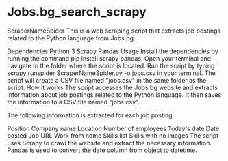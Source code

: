 # Jobs.bg_search_scrapy

ScraperNameSpider
This is a web scraping script that extracts job postings related to the Python language from Jobs.bg.

Dependencies
Python 3
Scrapy
Pandas
Usage
Install the dependencies by running the command pip install scrapy pandas.
Open your terminal and navigate to the folder where the script is located.
Run the script by typing scrapy runspider ScraperNameSpider.py -o jobs.csv in your terminal.
The script will create a CSV file named "jobs.csv" in the same folder as the script.
How it works
The script accesses the Jobs.bg website and extracts information about job postings related to the Python language. It then saves the information to a CSV file named "jobs.csv".

The following information is extracted for each job posting:

Position
Company name
Location
Number of employees
Today's date
Date posted
Job URL
Work from home
Skills list
Skills with no images
The script uses Scrapy to crawl the website and extract the necessary information. Pandas is used to convert the date column from object to datetime.

